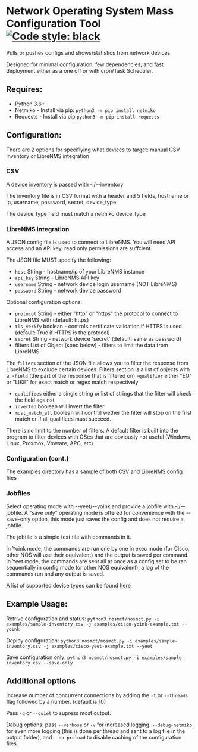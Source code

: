 # Network Operating System Mass Configuration Tool [![Code style: black](https://img.shields.io/badge/code%20style-black-000000.svg)](https://github.com/psf/black)

Pulls or pushes configs and shows/statistics from network devices.

Designed for minimal configuration, few dependencies, and fast deployment either as a one off or with cron/Task Scheduler.


## Requires:

* Python 3.6+
* Netmiko - Install via pip: `python3 -m pip install netmiko`
* Requests - Install via pip `python3 -m pip install requests`


## Configuration:

There are 2 options for specifiying what devices to target: manual CSV inventory or LibreNMS integration

### CSV 
A device inventory is passed with -i/--inventory

The inventory file is in CSV format with a header and 5 fields, hostname or ip, username, password, secret, device_type

The device_type field must match a netmiko device_type

### LibreNMS integration

A JSON config file is used to connect to LibreNMS. You will need API access and an API key, read only permissions are suffcient.

The JSON file MUST specify the following:
 - `host` String - hostname/ip of your LibreNMS instance
 - `api_key` String - LibreNMS API key
 - `username` String - network device login username (NOT LibreNMS)
 - `password` String - network device password

Optional configuration options:
 - `protocol` String - either "http" or "https" the protocol to connect to LibreNMS with (default: https)
 - `tls_verify` boolean - controls certificate validation if HTTPS is used (default: True if HTTPS is the protocol)
  - `secret` String - network device 'secret' (default: same as password)
  - filters List of Object (spec below) - filters to limit the data from LibreNMS

The `filters` section of the JSON file allows you to filter the response from LibreNMS to exclude certain devices. Filters section is a list of objects with a:
 -`field` (the part of the response that is filtered on)
 -`qualifier` either "EQ" or "LIKE" for exact match or regex match respectively
 - `qualifiees` either a single string or list of strings that the filter will check the field against
 - `inverted` boolean will invert the filter
 - `must_match_all` boolean will control wether the filter will stop on the first match or if all qualifiees must succeed.

 There is no limit to the number of filters. A default filter is built into the program to filter devices with OSes that are obviously not useful (Windows, Linux, Proxmox, Vmware, APC, etc)

### Configuration (cont.)

The examples directory has a sample of both CSV and LibreNMS config files

### Jobfiles

Select operating mode with --yeet/--yoink and provide a jobfile with -j/--jobfile.
A "save only" operating mode is offered for convenience with the --save-only option, this mode just saves the config and does not require a jobfile.

The jobfile is a simple text file with commands in it.

In Yoink mode, the commands are run one by one in exec mode (for Cisco, other NOS will use their equivalent) and the output is saved per command.
In Yeet mode, the commands are sent all at once as a config set to be ran sequentially in config mode (or other NOS equivalent), a log of the commands run and any output is saved.

A list of supported device types can be found [here](./PLATFORMS.md)

## Example Usage:

Retrive configuration and status: ```python3 nosmct/nosmct.py -i examples/sample-inventory.csv -j examples/cisco-yoink-example.txt --yoink```

Deploy configuration: ```python3 nosmct/nosmct.py -i examples/sample-inventory.csv -j examples/cisco-yeet-example.txt --yeet```

Save configuration only: ```python3 nosmct/nosmct.py -i examples/sample-inventory.csv --save-only```

## Additional options

Increase number of concurrent connections by adding the `-t` or `--threads` flag followed by a number. (default is 10)

Pass `-q` or `--quiet` to supress most output.

Debug options: pass `--verbose` or `-v` for increased logging. `--debug-netmiko` for even more logging (this is done per thread and sent to a log file in the output folder), and `--no-preload` to disable caching of the configuration files.

